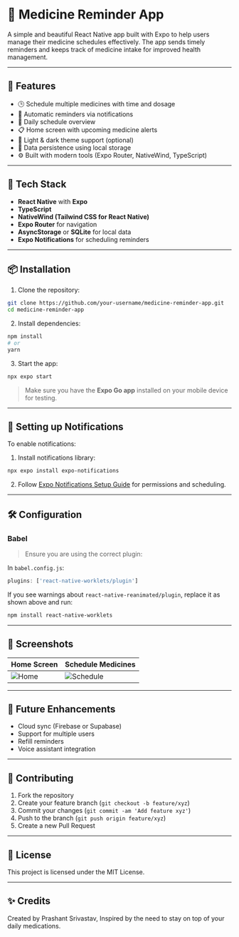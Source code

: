 # 💊 Medicine Reminder App

A simple and beautiful React Native app built with Expo to help users manage their medicine schedules effectively. The app sends timely reminders and keeps track of medicine intake for improved health management.

---

## 📱 Features

- 🕒 Schedule multiple medicines with time and dosage
- 🔔 Automatic reminders via notifications
- 📆 Daily schedule overview
- 📋 Home screen with upcoming medicine alerts
- 🌙 Light & dark theme support (optional)
- 💾 Data persistence using local storage
- ⚙️ Built with modern tools (Expo Router, NativeWind, TypeScript)

---

## 🚀 Tech Stack

- **React Native** with **Expo**
- **TypeScript**
- **NativeWind (Tailwind CSS for React Native)**
- **Expo Router** for navigation
- **AsyncStorage** or **SQLite** for local data
- **Expo Notifications** for scheduling reminders

---

## 📦 Installation

1. Clone the repository:

```bash
git clone https://github.com/your-username/medicine-reminder-app.git
cd medicine-reminder-app
````

2. Install dependencies:

```bash
npm install
# or
yarn
```

3. Start the app:

```bash
npx expo start
```

> Make sure you have the **Expo Go app** installed on your mobile device for testing.

---

## 🔔 Setting up Notifications

To enable notifications:

1. Install notifications library:

```bash
npx expo install expo-notifications
```

2. Follow [Expo Notifications Setup Guide](https://docs.expo.dev/versions/latest/sdk/notifications/) for permissions and scheduling.

---

## 🛠 Configuration

### Babel

> Ensure you are using the correct plugin:

In `babel.config.js`:

```js
plugins: ['react-native-worklets/plugin']
```

If you see warnings about `react-native-reanimated/plugin`, replace it as shown above and run:

```bash
npm install react-native-worklets
```

---

## 📸 Screenshots

| Home Screen                   | Schedule Medicines                    |
| ----------------------------- | ------------------------------------- |
| ![Home](screenshots/home.png) | ![Schedule](screenshots/schedule.png) |

---

## 📅 Future Enhancements

* Cloud sync (Firebase or Supabase)
* Support for multiple users
* Refill reminders
* Voice assistant integration

---

## 🤝 Contributing

1. Fork the repository
2. Create your feature branch (`git checkout -b feature/xyz`)
3. Commit your changes (`git commit -am 'Add feature xyz'`)
4. Push to the branch (`git push origin feature/xyz`)
5. Create a new Pull Request

---

## 📄 License

This project is licensed under the MIT License.

---

## ✨ Credits

Created by Prashant Srivastav, Inspired by the need to stay on top of your daily medications.
